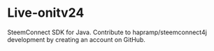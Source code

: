 # Live-onitv24
SteemConnect SDK for Java. Contribute to hapramp/steemconnect4j development by creating an account on GitHub.
